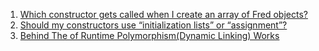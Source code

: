 1. [Which constructor gets called when I create an array of Fred objects?](https://isocpp.org/wiki/faq/ctors#arrays-call-default-ctor)
2. [Should my constructors use “initialization lists” or “assignment”?](https://isocpp.org/wiki/faq/ctors#init-lists)
3. [Behind The of Runtime Polymorphism(Dynamic Linking) Works](https://github.com/VisheshPatel/CPP_Templates/blob/master/Virtual%20Function%20and%20Virtual%20Table.md)
